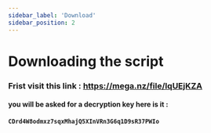 ```yaml
---
sidebar_label: 'Download'
sidebar_position: 2
---
```


# Downloading the script

### Frist visit this link : https://mega.nz/file/IqUEjKZA

#### you will be asked for a decryption key here is it : 

#### ``CDrd4W8odmxz7sqxMhajQ5XInVRn3G6q1D9sR37PWIo``


